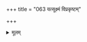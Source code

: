 +++
title = "063 यत्सूक्ष्मं विप्रकृष्टम्"

+++
<details><summary>मूलम्</summary>

यत्सूक्ष्मं विप्रकृष्टं व्यवहितमपि तद् गृह्णती योगिबुद्धिर्भूयिष्ठादृष्टलब्धातिशयकरणवृत्त्यानुगुण्येन सिद्धा ।  
नष्टादिष्वक्षतो धीः कथमिति यदि न प्रत्यभिज्ञादिनीतेश्चित्रास्संबन्धभेदाः करणविषययोस्तत्रतत्राभ्युपेताः ॥ ६३ ॥
</details>